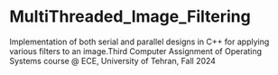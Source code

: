 # MultiThreaded_Image_Filtering
Implementation of both serial and parallel designs in C++ for applying various filters to an image.Third Computer Assignment of Operating Systems course @ ECE, University of Tehran, Fall 2024
